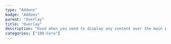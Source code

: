 ```yaml
---
type: "Addons"
badge: "Addons"
parent: "Overlay"
title: "Overlay"
description: "Used when you need to display any content over the main page, not only modals."
categories: ["100-Core"]
---
```

